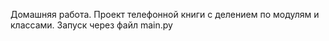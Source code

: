 Домашняя работа. Проект телефонной книги с делением по модулям и классами.
Запуск через файл main.py
